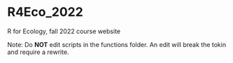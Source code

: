 # R4Eco_2022
R for Ecology, fall 2022 course website


Note: Do <b>NOT</b> edit scripts in the functions folder. An edit will break the tokin and require a rewrite.

